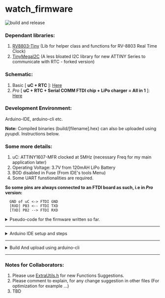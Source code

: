 # watch_firmware

![build and release](https://github.com/devATdbsutdio/watch_firmware/actions/workflows/build.yml/badge.svg)

### Dependant libraries:
1. [RV8803-Tiny](https://github.com/dattasaurabh82/RV8803Tiny) (Lib for helper class and functions for RV-8803 Real Time Clock)
2. [TinyMegaI2C](https://github.com/dattasaurabh82/TinyMegaI2C) (A less bloated I2C library for new ATTINY Series to communicate with RTC - forked version)

### Schematic:
1. Basic [ **uC + RTC** ]: [Here](https://github.com/dattasaurabh82/clock_firmware_production/files/7063914/uC_RTC_basic_schematic.pdf)
2. _Pro_ [ **uC + RTC + Serial COMM FTDI chip + LiPo charger = All in 1** ]: [Here](https://github.com/dattasaurabh82/clock_firmware_production/files/7063918/uC_RTC_FTDI_LIPO_pro_schematic.pdf)

### Development Environment:
Arduino-IDE, arduino-cli etc.

__Note:__ Compiled binaries (build/[filename].hex) can also be uploaded using _pyupdi_. Instructions below. 

### Some more details:
1. uC: ATTINY1607-MFR clocked at 5MHz (necessary Freq for my main application later)
2. Operating Voltage: 3.7V from 120mAH LiPo Battery
3. BOD disabled in Fuse (From IDE's tools Menu)
4. Some UART funstionalities are required.

__So some pins are always connected to an FTDI board as such, i.e in _Pro_ version:__
```
  GND of uC <-> FTDI GND
  [RXD] PB3 <-- FTDI TXD
  [TXD] PB2 --> FTDI RXD
```

<details><summary>Pseudo-code for the firmware written so far.</summary>

<p>

```
SETUP:
	Disable serial related HW pins and registers
	Disable i2C realted Pins and registers

	Setup pins to OUTPUT for the seven segment displays. (Using PORT manipulation)
	Setup pin for the button as INPUT_PULLUP (Using PORT manipulation) 
	
	Set all other unused pins as INPUT_PULLUP. 

	start timers (we are going to avoid delay() ofc)

	Setup sleep and power-down mode for ATTINY1607
	

LOOP:
	if button is pressed:
		interrupt is triggered -> uC wakes up:
			
			1. Begin Serial

			2. Set up RTC (built in i2c in libray)
			    while RTC is not available, block. 
			
			3. Measure battery volate
                           if somewhat low but still safe volatge to operate:
                               Show low voltage warning [for 1 sec] (as reminder to charge)
			       Then show time
                           else if voltage is very low for the batteries health:
			       Show a dor as "Non-Operational" indicator (Warning : charge now)
			   else:
                               Quarries the RV-8803 RTC to get latest time.
                               if RTC doesn’t responds:
                                   it shows an error signal in seven segment display.
                               else: 
                                   The uC then gets the time and shows the it on display. [for 5 sec]
	
 			MeanWhile, in parallel, if a serial string is received:
 			    Parse info:
 			        if in right format:
 			            Set time on RTC accordingly (if RTC is available).
			
		after the 5-SECONDS
                  Flush serial
                  Kill Serial
                  Put RX line to output and LOW
                  Disable i2c pins (set them to LOW)
                  turn off all the LED pins from seven segments
      Go to power down sleep mode	
```

</p>

</details>

---

<details><summary>  Arduino IDE setup and steps </summary>
<p>

Install the above mentioned "Dependent libraries", using Ardunio IDE's built in Library Manager. 

Once Installed, open the sketch and set the below settings from the __Tools__ menu. 

__Options:__
```
chip=1607
clock=5internal
bodvoltage=1v8
bodmode=disabled
eesave=enable
millis=enabled
resetpin=UPDI
startuptime=0
wiremode=mors
printf=minimal
attach=allenabled
```

And then simply click __compile__. 

To upload select a suitable programmer from the list. My setup uses the programmer:
``` 
SerialUPDI - 230400 baud, 2.7V+ (Mac/Linux: usually CH340 only, Win: most adapters)), select your port or upload (ofc don't forget to select the port)
```
</p>
</details>

---

<details><summary> Build And upload using arduino-cli </summary>
<p>

[More info here](https://github.com/SpenceKonde/megaTinyCore/blob/master/megaavr/extras/Arduino-cli.md)

Configure arduino-cli for building the project:
```shell
arduino-cli core update-index 
arduino-cli config init
arduino-cli config add board_manager.additional_urls http://drazzy.com/package_drazzy.com_index.json
arduino-cli config set library.enable_unsafe_install true
arduino-cli core update-index
arduino-cli config dump
arduino-cli core install megaTinyCore:megaavr
arduino-cli core update-index
arduino-cli lib install TinyMegaI2C
arduino-cli lib install RV8803Tiny
```

Build the sketch:

__NOTE__: All the setting and fuses for the FQBN can be found using board details command against a specifc chip series: 
```shell
arduino-cli board details -b megaTinyCore:megaavr:atxy7
```

Now, from the root level of the project Directory: 
```shell
rm -rf build
mv clock_firmware_production.ino watch_firmware.ino
FQBN_ARG="-b megaTinyCore:megaavr:atxy7:chip=1607,clock=5internal,bodvoltage=1v8,bodmode=disabled,eesave=enable,millis=enabled,resetpin=UPDI,startuptime=0,wiremode=mors,printf=default,attach=allenabled"
OUTPUT_ARG="--output-dir $(pwd)/build"
arduino-cli compile $FQBN_ARG $OUTPUT_ARG
mv watch_firmware.ino clock_firmware_production.ino
```


To build and upload: 
```shell
rm -rf build
mv clock_firmware_production.ino watch_firmware.ino
FQBN_ARG="-b megaTinyCore:megaavr:atxy7:chip=1607,clock=5internal,bodvoltage=1v8,bodmode=disabled,eesave=enable,millis=enabled,resetpin=UPDI,startuptime=0,wiremode=mors,printf=default,attach=allenabled"
OUTPUT_ARG="--output-dir $(pwd)/build"
arduino-cli compile $FQBN_ARG $OUTPUT_ARG
mv watch_firmware.ino clock_firmware_production.ino
arduino-cli compile $FQBN_ARG $OUTPUT_ARG -u -p <your upload port> -P serialupdi -t
```
I chose `serialupdi` as my __PROGRAMMER__ for the argument, in that last command. 

You can see the available options for this and other settings using: `arduino-cli board details -b megaTinyCore:megaavr:atxy7`
And read more aboput them [here](https://github.com/SpenceKonde/AVR-Guidance/blob/master/UPDI/jtag2updi.md)

</p>
</details>


---


### Notes for Collaborators:
1. Please use [ExtraUtils.h](https://github.com/dattasaurabh82/clock_firmware_production/blob/old/ExtraUtils.h) for new Functions Suggestions.
2. Please comment to explain, for any change suggestion in other files (For optimization for example ...)
3. TBD
